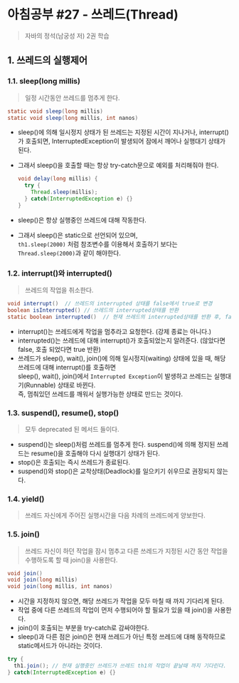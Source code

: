 # 아침공부 #27 - 쓰레드(Thread)
>자바의 정석(남궁성 저) 2권 학습  


## 1. 쓰레드의 실행제어

### 1.1. sleep(long millis)
>일정 시간동안 쓰레드를 멈추게 한다.

~~~java
static void sleep(long millis)
static void sleep(long millis, int nanos)
~~~

- sleep()에 의해 일시정지 상태가 된 쓰레드는 지정된 시간이 지나거나, 
interrupt()가 호출되면, InterruptedException이 발생되어 잠에서 깨어나 실행대기 상태가 된다.
- 그래서 sleep()을 호출할 때는 항상 try-catch문으로 예외를 처리해줘야 한다.
  
  ~~~java
  void delay(long millis) {
    try {
      Thread.sleep(millis);
    } catch(InterruptedException e) {}
  }
  ~~~
- sleep()은 항상 실행중인 쓰레드에 대해 작동한다.
- 그래서 sleep()은 static으로 선언되어 있으며,  
`th1.sleep(2000)` 처럼 참조변수를 이용해서 호출하기 보다는 `Thread.sleep(2000)`과 같이 해야한다.

### 1.2. interrupt()와 interrupted()
>쓰레드의 작업을 취소한다.

~~~java
void interrupt()  // 쓰레드의 interrupted 상태를 false에서 true로 변경
boolean isInterrupted() // 쓰레드의 interrupted상태를 반환
static boolean interrupted()  // 현재 쓰레드의 interrupted상태를 반환 후, false로 변경
~~~

- interrupt()는 쓰레드에게 작업을 멈추라고 요청한다. (강제 종료는 아니다.)
- interrupted()는 쓰레드에 대해 interrupt()가 호출되었는지 알려준다. (않았다면 false, 호출 되었다면 true 반환)
- 쓰레드가 sleep(), wait(), join()에 의해 일시정지(waiting) 상태에 있을 때, 해당 쓰레드에 대해 interrupt()를 호출하면  
sleep(), wait(), join()에서 `Interrupted Exception`이 발생하고 쓰레드는 실행대기(Runnable) 상태로 바뀐다.  
즉, 멈춰있던 쓰레드를 깨워서 실행가능한 상태로 만드는 것이다.

### 1.3. suspend(), resume(), stop()
>모두 deprecated 된 메서드 들이다.
- suspend()는 sleep()처럼 쓰레드를 멈추게 한다. suspend()에 의해 정지된 쓰레드는 resume()을 호출해야 다시 실행대기 상태가 된다.
- stop()은 호출되는 즉시 쓰레드가 종료된다.
- suspend()와 stop()은 교착상태(Deadlock)를 일으키기 쉬우므로 권장되지 않는다.

### 1.4. yield()
>쓰레드 자신에게 주어진 실행시간을 다음 차례의 쓰레드에게 양보한다.

### 1.5. join()
>쓰레드 자신이 하던 작업을 잠시 멈추고 다른 쓰레드가 지정된 시간 동안 작업을 수행하도록 할 때 join()을 사용한다.

~~~java
void join()
void join(long millis)
void join(long millis, int nanos)
~~~

- 시간을 지정하지 않으면, 해당 쓰레드가 작업을 모두 마칠 때 까지 기다리게 된다.
- 작업 중에 다른 쓰레드의 작업이 먼저 수행되어야 할 필요가 있을 때 join()을 사용한다.
- join()이 호출되는 부분을 try-catch로 감싸야한다.
- sleep()과 다른 점은 join()은 현재 쓰레드가 아닌 특정 쓰레드에 대해 동작하므로 static메서드가 아니라는 것이다.

~~~java
try {
  th1.join(); // 현재 실행중인 쓰레드가 쓰레드 th1의 작업이 끝날때 까지 기다린다.
} catch(InterruptedException e) {}
~~~

